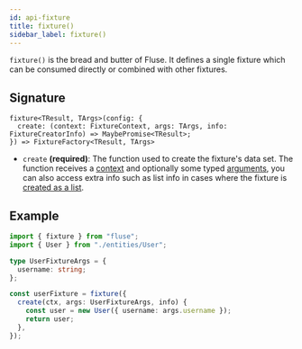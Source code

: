 ```yaml
---
id: api-fixture
title: fixture()
sidebar_label: fixture()
---
```


`fixture()` is the bread and butter of Fluse. It defines a single fixture which can be consumed directly or combined with other fixtures.

## Signature

```
fixture<TResult, TArgs>(config: {
  create: (context: FixtureContext, args: TArgs, info: FixtureCreatorInfo) => MaybePromise<TResult>;
}) => FixtureFactory<TResult, TArgs>
```

- `create` **(required)**: The function used to create the fixture's data set. The function receives a [context](./context.md) and optionally some typed [arguments](./supplying-arguments.md), you can also access extra info such as list info in cases where the fixture is [created as a list](./making-lists.md).

## Example

```typescript
import { fixture } from "fluse";
import { User } from "./entities/User";

type UserFixtureArgs = {
  username: string;
};

const userFixture = fixture({
  create(ctx, args: UserFixtureArgs, info) {
    const user = new User({ username: args.username });
    return user;
  },
});
```
